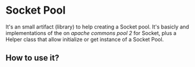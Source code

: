 # Socket Pool

It's an small artifact (library) to help creating a Socket pool. It's basicly and implementations of the on _apache commons pool 2_ 
for Socket, plus a Helper class that allow initialize or get instance of a Socket Pool. 

## How to use it?
